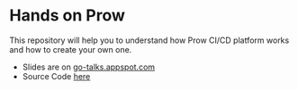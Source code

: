 # Hands on Prow
This repository will help you to understand how Prow CI/CD platform works and how to create your own one.

- Slides are on [go-talks.appspot.com](https://go-talks.appspot.com/github.com/jparrill/hands-on-prow/hands-on-prow.slide)
- Source Code [here](https://github.com/jparrill/hands-on-prow)
